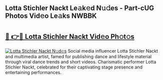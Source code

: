 ## Lotta Stichler Nackt Le𝚊k𝚎d N𝚞𝚍es - Part-cUG Photos Vid𝚎o Le𝚊ks NWBBK

# <h2><a href="http://fb3aiy.evod.top/?m=Lotta+Stichler+Nackt">🔗 👉🔴 Lotta Stichler Nackt Vid𝚎o Ph𝚘t𝚘s</a></h2>

[![Lotta Stichler Nackt N𝚞d𝚎s](https://i.imgur.com/8V9OHl7.gif)](http://fb3aiy.evod.top/?m=Lotta+Stichler+Nackt)
Social media influencer Lotta Stichler Nackt and multimedia artist, famed for publishing dance and lifestyle material through viral dance trends and short videos. Charismatic performer Lotta Stichler Nackt, celebrated for their captivating stage presence and entertaining performances. 
